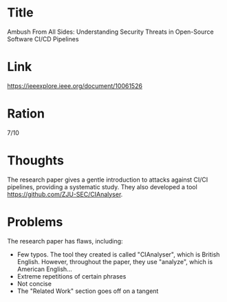 # Title

Ambush From All Sides: Understanding Security Threats in Open-Source Software CI/CD Pipelines

# Link

https://ieeexplore.ieee.org/document/10061526

# Ration

7/10

# Thoughts

The research paper gives a gentle introduction to attacks against CI/CI pipelines, providing a systematic study. They also developed a tool https://github.com/ZJU-SEC/CIAnalyser.

# Problems

The research paper has flaws, including:

- Few typos. The tool they created is called "CIAnalyser", which is British English. However, throughout the paper, they use "analyze", which is American English...
- Extreme repetitions of certain phrases
- Not concise
- The "Related Work" section goes off on a tangent
